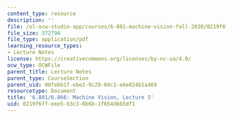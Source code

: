 ```yaml
---
content_type: resource
description: ''
file: /ol-ocw-studio-app/courses/6-801-machine-vision-fall-2020/0219f6ffeee5b3c30b6b1f654db65df1_MIT6_801F20_lec5.pdf
file_size: 372794
file_type: application/pdf
learning_resource_types:
- Lecture Notes
license: https://creativecommons.org/licenses/by-nc-sa/4.0/
ocw_type: OCWFile
parent_title: Lecture Notes
parent_type: CourseSection
parent_uid: 08febb1f-ebe2-9c29-04c1-e6e024b1a469
resourcetype: Document
title: '6.801/6.866: Machine Vision, Lecture 5'
uid: 0219f6ff-eee5-b3c3-0b6b-1f654db65df1
---
```

